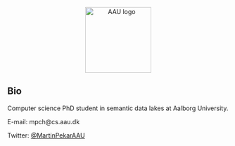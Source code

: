 <p align="center">
  <img src="https://i.pinimg.com/originals/ac/58/7a/ac587a35b2783b44291205eaa5b3df96.png" width="150" title="AAU logo">
</p>

<h2>
  Bio
</h2>

<p>Computer science PhD student in semantic data lakes at Aalborg University.</p>
<p>E-mail: mpch@cs.aau.dk</p>
<p>Twitter: <a href="https://twitter.com/MartinPekarAAU">@MartinPekarAAU</a></p>

